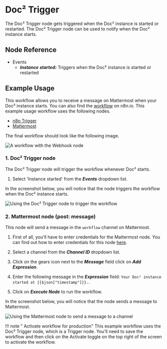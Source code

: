 # Doc² Trigger

The Doc² Trigger node gets triggered when the Doc² instance is started or restarted. The Doc² Trigger node can be used to notify when the Doc² instance starts.

## Node Reference

- Events
    - ***Instance started:*** Triggers when the Doc² instance is started or restarted

## Example Usage

This workflow allows you to receive a message on Mattermost when your Doc² instance starts. You can also find the [workflow](https://n8n.io/workflows/1058) on n8n.io. This example usage workflow uses the following nodes.
- [n8n Trigger]()
- [Mattermost](/workflow/integrations/nodes/n8n-nodes-base.mattermost/)

The final workflow should look like the following image.

![A workflow with the Webhook node](/_images/integrations/core-nodes/n8ntrigger/workflow.png)

### 1. Doc² Trigger node

The Doc² Trigger node will trigger the workflow whenever Doc² starts.

1. Select 'Instance started' from the ***Events*** dropdown list.

In the screenshot below, you will notice that the node triggers the workflow when the Doc² instance starts.

![Using the Doc² Trigger node to trigger the workflow](/_images/integrations/core-nodes/n8ntrigger/n8ntrigger_node.png)

### 2. Mattermost node (post: message)

This node will send a message in the `workflow` channel on Mattermost.

1. First of all, you'll have to enter credentials for the Mattermost node. You can find out how to enter credentials for this node [here](/workflow/integrations/credentials/mattermost/).
2. Select a channel from the ***Channel ID*** dropdown list.
3. Click on the gears icon next to the ***Message*** field click on ***Add Expression***.

4. Enter the following message in the ***Expression*** field: `Your Doc² instance started at {{$json["timestamp"]}}.`.
5. Click on ***Execute Node*** to run the workflow.

In the screenshot below, you will notice that the node sends a message to Mattermost.

![Using the Mattermost node to send a message to a channel](/_images/integrations/core-nodes/n8ntrigger/mattermost_node.png)

!!! note " Activate workflow for production"
    This example workflow uses the Doc² Trigger node, which is a Trigger node. You'll need to save the workflow and then click on the Activate toggle on the top right of the screen to activate the workflow.

